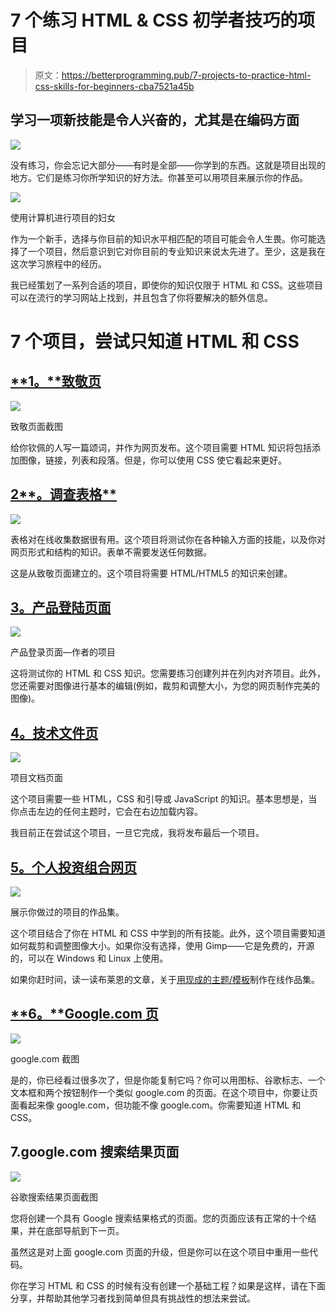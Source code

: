 # 7 个练习 HTML & CSS 初学者技巧的项目

> 原文：<https://betterprogramming.pub/7-projects-to-practice-html-css-skills-for-beginners-cba7521a45b>

## 学习一项新技能是令人兴奋的，尤其是在编码方面

![](img/918a30e50a00971b75a29fde1256b04e.png)

没有练习，你会忘记大部分——有时是全部——你学到的东西。这就是项目出现的地方。它们是练习你所学知识的好方法。你甚至可以用项目来展示你的作品。

![](img/86dc36b855a115852badc5ee744b66b7.png)

使用计算机进行项目的妇女

作为一个新手，选择与你目前的知识水平相匹配的项目可能会令人生畏。你可能选择了一个项目，然后意识到它对你目前的专业知识来说太先进了。至少，这是我在这次学习旅程中的经历。

我已经策划了一系列合适的项目，即使你的知识仅限于 HTML 和 CSS。这些项目可以在流行的学习网站上找到，并且包含了你将要解决的额外信息。

# 7 个项目，尝试只知道 HTML 和 CSS

## [**1。**致敬页](https://learn.freecodecamp.org/responsive-web-design/responsive-web-design-projects/build-a-tribute-page/)

![](img/4bd98b1e75ed7be7fb0a17045954d190.png)

致敬页面截图

给你钦佩的人写一篇颂词，并作为网页发布。这个项目需要 HTML 知识将包括添加图像，链接，列表和段落。但是，你可以使用 CSS 使它看起来更好。

## [2**。调查表格**](https://learn.freecodecamp.org/responsive-web-design/responsive-web-design-projects/build-a-survey-form/)

![](img/bc111b8a3390db8de5831d2449aef7a9.png)

表格对在线收集数据很有用。这个项目将测试你在各种输入方面的技能，以及你对网页形式和结构的知识。表单不需要发送任何数据。

这是从致敬页面建立的。这个项目将需要 HTML/HTML5 的知识来创建。

## [**3。产品登陆页面**](https://learn.freecodecamp.org/responsive-web-design/responsive-web-design-projects/build-a-product-landing-page/)

![](img/6001a09a5c4bc489096edc0a9b31beae.png)

产品登录页面—作者的项目

这将测试你的 HTML 和 CSS 知识。您需要练习创建列并在列内对齐项目。此外，您还需要对图像进行基本的编辑(例如，裁剪和调整大小，为您的网页制作完美的图像)。

## [**4。技术文件页**](https://learn.freecodecamp.org/responsive-web-design/responsive-web-design-projects/build-a-technical-documentation-page/)

![](img/46c683efd4f9b014d2526863404b9f1e.png)

项目文档页面

这个项目需要一些 HTML，CSS 和引导或 JavaScript 的知识。基本思想是，当你点击左边的任何主题时，它会在右边加载内容。

我目前正在尝试这个项目，一旦它完成，我将发布最后一个项目。

## [**5。个人投资组合网页**](https://learn.freecodecamp.org/responsive-web-design/responsive-web-design-projects/build-a-personal-portfolio-webpage/)

![](img/1954d8e5d127be0680189b1ff79075b2.png)

展示你做过的项目的作品集。

这个项目结合了你在 HTML 和 CSS 中学到的所有技能。此外，这个项目需要知道如何裁剪和调整图像大小。如果你没有选择，使用 Gimp——它是免费的，开源的，可以在 Windows 和 Linux 上使用。

如果你赶时间，读一读布莱恩的文章，关于[用现成的主题/模板](https://medium.com/tunapanda-institute/8-steps-to-publish-your-portfolio-on-github-9d6e6e3d2e84)制作在线作品集。

## [**6。**Google.com 页](https://www.google.com)

![](img/b74de9633bfbec216209a9c1e08cd21e.png)

google.com 截图

是的，你已经看过很多次了，但是你能复制它吗？你可以用图标、谷歌标志、一个文本框和两个按钮制作一个类似 google.com 的页面。在这个项目中，你要让页面看起来像 google.com，但功能不像 google.com。你需要知道 HTML 和 CSS。

## 7.**google.com 搜索结果页面**

![](img/5e89e31c8ef34b98e2397dcc9b03ee0a.png)

谷歌搜索结果页面截图

您将创建一个具有 Google 搜索结果格式的页面。您的页面应该有正常的十个结果，并在底部导航到下一页。

虽然这是对上面 google.com 页面的升级，但是你可以在这个项目中重用一些代码。

你在学习 HTML 和 CSS 的时候有没有创建一个基础工程？如果是这样，请在下面分享，并帮助其他学习者找到简单但具有挑战性的想法来尝试。